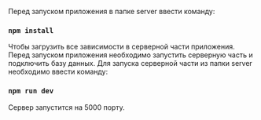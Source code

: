Перед запуском приложения в папке server ввести команду:

### `npm install`

Чтобы загрузить все зависимости в серверной части приложения.
Перед запуском приложения необходимо запустить серверную часть и подключить базу данных.
Для запуска серверной части из папки server необходимо ввести команду:

### `npm run dev`


Сервер запустится на 5000 порту.
